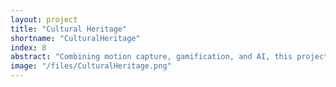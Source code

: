 ```yaml
---
layout: project
title: "Cultural Heritage"
shortname: "CulturalHeritage"
index: 8
abstract: "Combining motion capture, gamification, and AI, this project focuses on the preservation and interactive promotion of traditional sports and intangible cultural heritage. Our approach digitizes movement signatures, integrates them into educational games, and enhances engagement through immersive experiences."
image: "/files/CulturalHeritage.png"
---
```

